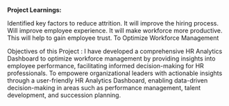 **Project Learnings:**

Identified key factors to reduce attrition.
It will improve the hiring process.
Will improve employee experience.
It will make workforce more productive.
This will help to gain employee trust.
To Optimize Workforce Management

Objectives of this Project :
I have developed a comprehensive HR Analytics Dashboard to optimize workforce management by providing insights into employee performance, facilitating informed decision-making for HR professionals.
To empowere organizational leaders with actionable insights through a user-friendly HR Analytics Dashboard, enabling data-driven decision-making in areas such as performance management, talent development, and succession planning.
